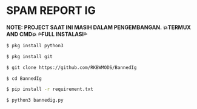 # SPAM REPORT IG
**NOTE: PROJECT SAAT INI MASIH DALAM PENGEMBANGAN.**
**💥TERMUX AND CMD💥**
**💦FULL INSTALASI💦**

```bash
$ pkg install python3

$ pkg install git

$ git clone https://github.com/RKBWMODS/BannedIg

$ cd BannedIg

$ pip install -r requirement.txt

$ python3 bannedig.py
```
